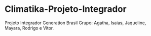 # Climatika-Projeto-Integrador

Projeto Integrador Generation Brasil Grupo: Agatha, Isaias, Jaqueline, Mayara, Rodrigo e Vitor. 
 
